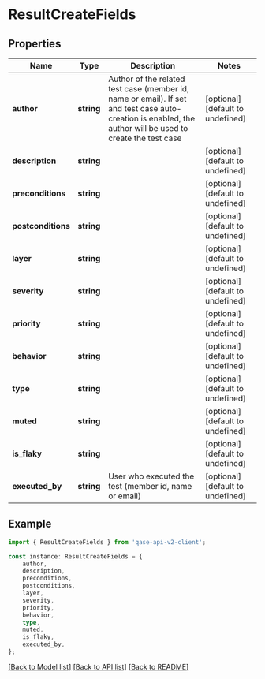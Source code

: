 # ResultCreateFields


## Properties

Name | Type | Description | Notes
------------ | ------------- | ------------- | -------------
**author** | **string** | Author of the related test case (member id, name or email). If set and test case auto-creation is enabled, the author will be used to create the test case | [optional] [default to undefined]
**description** | **string** |  | [optional] [default to undefined]
**preconditions** | **string** |  | [optional] [default to undefined]
**postconditions** | **string** |  | [optional] [default to undefined]
**layer** | **string** |  | [optional] [default to undefined]
**severity** | **string** |  | [optional] [default to undefined]
**priority** | **string** |  | [optional] [default to undefined]
**behavior** | **string** |  | [optional] [default to undefined]
**type** | **string** |  | [optional] [default to undefined]
**muted** | **string** |  | [optional] [default to undefined]
**is_flaky** | **string** |  | [optional] [default to undefined]
**executed_by** | **string** | User who executed the test (member id, name or email) | [optional] [default to undefined]

## Example

```typescript
import { ResultCreateFields } from 'qase-api-v2-client';

const instance: ResultCreateFields = {
    author,
    description,
    preconditions,
    postconditions,
    layer,
    severity,
    priority,
    behavior,
    type,
    muted,
    is_flaky,
    executed_by,
};
```

[[Back to Model list]](../README.md#documentation-for-models) [[Back to API list]](../README.md#documentation-for-api-endpoints) [[Back to README]](../README.md)
